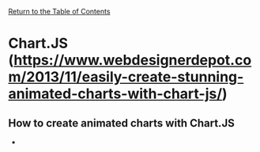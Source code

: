 [Return to the Table of Contents](README.md)

# Chart.JS (https://www.webdesignerdepot.com/2013/11/easily-create-stunning-animated-charts-with-chart-js/)
 ## How to create animated charts with Chart.JS
  -  